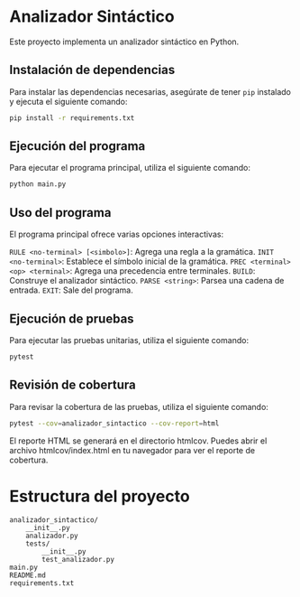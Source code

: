# Analizador Sintáctico

Este proyecto implementa un analizador sintáctico en Python.

## Instalación de dependencias

Para instalar las dependencias necesarias, asegúrate de tener `pip` instalado y ejecuta el siguiente comando:

```sh
pip install -r requirements.txt
```
## Ejecución del programa

Para ejecutar el programa principal, utiliza el siguiente comando:

```sh
python main.py
```

## Uso del programa
El programa principal ofrece varias opciones interactivas:

`RULE <no-terminal> [<simbolo>]`: Agrega una regla a la gramática.
`INIT <no-terminal>`: Establece el símbolo inicial de la gramática.
`PREC <terminal> <op> <terminal>`: Agrega una precedencia entre terminales.
`BUILD`: Construye el analizador sintáctico.
`PARSE <string>`: Parsea una cadena de entrada.
`EXIT`: Sale del programa.

## Ejecución de pruebas

Para ejecutar las pruebas unitarias, utiliza el siguiente comando:

```sh
pytest
```

## Revisión de cobertura

Para revisar la cobertura de las pruebas, utiliza el siguiente comando:

```sh
pytest --cov=analizador_sintactico --cov-report=html
```

El reporte HTML se generará en el directorio htmlcov. Puedes abrir el archivo htmlcov/index.html en tu navegador para ver el reporte de cobertura.

# Estructura del proyecto

```
analizador_sintactico/
    __init__.py
    analizador.py
    tests/
        __init__.py
        test_analizador.py
main.py
README.md
requirements.txt
```